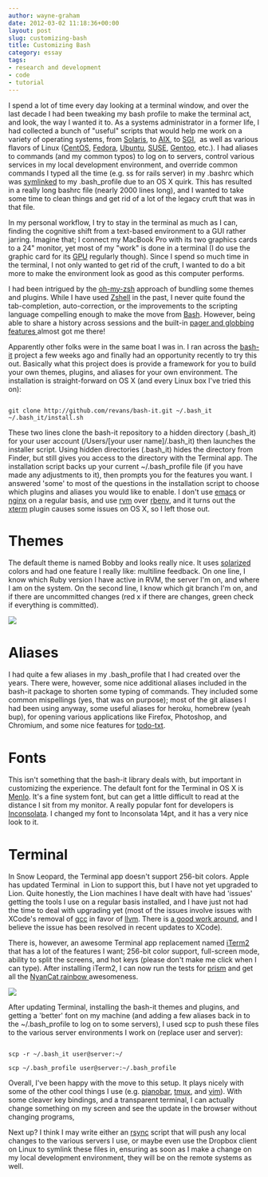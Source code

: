 ```yaml
---
author: wayne-graham
date: 2012-03-02 11:18:36+00:00
layout: post
slug: customizing-bash
title: Customizing Bash
category: essay
tags:
- research and development
- code
- tutorial
---
```


I spend a lot of time every day looking at a terminal window, and over the last decade I had been tweaking my bash profile to make the terminal act, and look, the way I wanted it to. As a systems administrator in a former life, I had collected a bunch of "useful" scripts that would help me work on a variety of operating systems, from [Solaris](http://en.wikipedia.org/wiki/Solaris_(operating_system)), to [AIX](http://www-03.ibm.com/systems/power/software/aix/index.html), to [SGI](http://www.sgi.com/),  as well as various flavors of Linux ([CentOS](http://www.centos.org/), [Fedora](http://fedoraproject.org/), [Ubuntu](http://www.ubuntu.com/), [SUSE](http://www.suse.com/), [Gentoo](http://www.gentoo.org/), etc.). I had aliases to commands (and my common typos) to log on to servers, control various services in my local development environment, and override common commands I typed all the time (e.g. ss for rails server) in my .bashrc which was [symlinked](http://en.wikipedia.org/wiki/Symbolic_link) to my .bash_profile due to an OS X quirk. This has resulted in a really long bashrc file (nearly 2000 lines long), and I wanted to take some time to clean things and get rid of a lot of the legacy cruft that was in that file.

In my personal workflow, I try to stay in the terminal as much as I can, finding the cognitive shift from a text-based environment to a GUI rather jarring. Imagine that; I connect my MacBook Pro with its two graphics cards to a 24" monitor, yet most of my "work" is done in a terminal (I do use the graphic card for its [GPU](http://en.wikipedia.org/wiki/Graphics_processing_unit) regularly though). Since I spend so much time in the terminal, I not only wanted to get rid of the cruft, I wanted to do a bit more to make the environment look as good as this computer performs.

I had been intrigued by the [oh-my-zsh](https://github.com/robbyrussell/oh-my-zsh) approach of bundling some themes and plugins. While I have used [Zshell](http://www.zsh.org/) in the past, I never quite found the tab-completion, auto-correction, or the improvements to the scripting language compelling enough to make the move from [Bash](http://en.wikipedia.org/wiki/Bash_(Unix_shell)). However, being able to share a history across sessions and the built-in [pager and globbing features ](http://friedcpu.wordpress.com/2007/07/24/zsh-the-last-shell-youll-ever-need/)almost got me there!

Apparently other folks were in the same boat I was in. I ran across the [bash-it](https://github.com/revans/bash-it) project a few weeks ago and finally had an opportunity recently to try this out. Basically what this project does is provide a framework for you to build your own themes, plugins, and aliases for your own environment. The installation is straight-forward on OS X (and every Linux box I've tried this on):

```

git clone http://github.com/revans/bash-it.git ~/.bash_it
~/.bash_it/install.sh

```

These two lines clone the bash-it repository to a hidden directory (.bash_it) for your user account (/Users/[your user name]/.bash_it) then launches the installer script. Using hidden directories (.bash_it) hides the directory from Finder, but still gives you access to the directory with the Terminal app. The installation script backs up your current ~/.bash_profile file (if you have made any adjustments to it), then prompts you for the features you want. I answered 'some' to most of the questions in the installation script to choose which plugins and aliases you would like to enable. I don't use [emacs](http://www.gnu.org/software/emacs/tour/) or [nginx](http://wiki.nginx.org/Main) on a regular basis, and use [rvm](http://beginrescueend.com/) over [rbenv](https://github.com/sstephenson/rbenv), and it turns out the [xterm](http://en.wikipedia.org/wiki/Xterm) plugin causes some issues on OS X, so I left those out.


# Themes


The default theme is named Bobby and looks really nice. It uses [solarized](http://ethanschoonover.com/solarized) colors and had one feature I really like: multiline feedback. On one line, I know which Ruby version I have active in RVM, the server I'm on, and where I am on the system. On the second line, I know which git branch I'm on, and if there are uncommitted changes (red x if there are changes, green check if everything is committed).

[![](http://static.scholarslab.org/wp-content/uploads/2012/02/screen-300x156.png)](https://scholarslab.org/dh-developer/customizing-bash/attachment/screen-2/)


# Aliases


I had quite a few aliases in my .bash_profile that I had created over the years. There were, however, some nice additional aliases included in the bash-it package to shorten some typing of commands. They included some common mispellings (yes, that was on purpose); most of the git aliases I had been using anyway, some useful aliases for heroku, homebrew (yeah bup), for opening various applications like Firefox, Photoshop, and Chromium, and some nice features for [todo-txt](http://todotxt.com/).


# Fonts


This isn't something that the bash-it library deals with, but important in customizing the experience. The default font for the Terminal in OS X is [Menlo](http://9-bits.com/post/123940811/menlo-font-macosx). It's a fine system font, but can get a little difficult to read at the distance I sit from my monitor. A really popular font for developers is [Inconsolata](http://levien.com/type/myfonts/inconsolata.html). I changed my font to Inconsolata 14pt, and it has a very nice look to it.


# Terminal


In Snow Leopard, the Terminal app doesn't support 256-bit colors. Apple has updated Terminal  in Lion to support this, but I have not yet upgraded to Lion. Quite honestly, the Lion machines I have dealt with have had 'issues' getting the tools I use on a regular basis installed, and I have just not had the time to deal with upgrading yet (most of the issues involve issues with XCode's removal of [gcc](http://en.wikipedia.org/wiki/GNU_Compiler_Collection) in favor of [llvm](http://llvm.org/). There is [a good work around](https://github.com/kennethreitz/osx-gcc-installer), and I believe the issue has been resolved in recent updates to XCode).

There is, however, an awesome Terminal app replacement named [iTerm2](http://www.iterm2.com/) that has a lot of the features I want; 256-bit color support, full-screen mode, ability to split the screens, and hot keys (please don't make me click when I can type). After installing iTerm2, I can now run the tests for [prism](https://github.com/scholarslab/prism) and get all the [NyanCat rainbow ](https://github.com/mattsears/nyan-cat-formatter)awesomeness.

[![](http://static.scholarslab.org/wp-content/uploads/2012/03/tests-300x147.png)](https://scholarslab.org/dh-developer/customizing-bash/attachment/tests/)

After updating Terminal, installing the bash-it themes and plugins, and getting a 'better' font on my machine (and adding a few aliases back in to the ~/.bash_profile to log on to some servers), I used scp to push these files to the various server environments I work on (replace user and server):

```

scp -r ~/.bash_it user@server:~/

scp ~/.bash_profile user@server:~/.bash_profile

```

Overall, I've been happy with the move to this setup. It plays nicely with some of the other cool things I use (e.g. [pianobar](http://6xq.net/projects/pianobar/), [tmux](http://tmux.sourceforge.net/), and [vim](http://www.vim.org/)). With some cleaver key bindings, and a transparent terminal, I can actually change something on my screen and see the update in the browser without changing programs,

Next up? I think I may write either an [rsync](http://en.wikipedia.org/wiki/Rsync) script that will push any local changes to the various servers I use, or maybe even use the Dropbox client on Linux to symlink these files in, ensuring as soon as I make a change on my local development environment, they will be on the remote systems as well.
